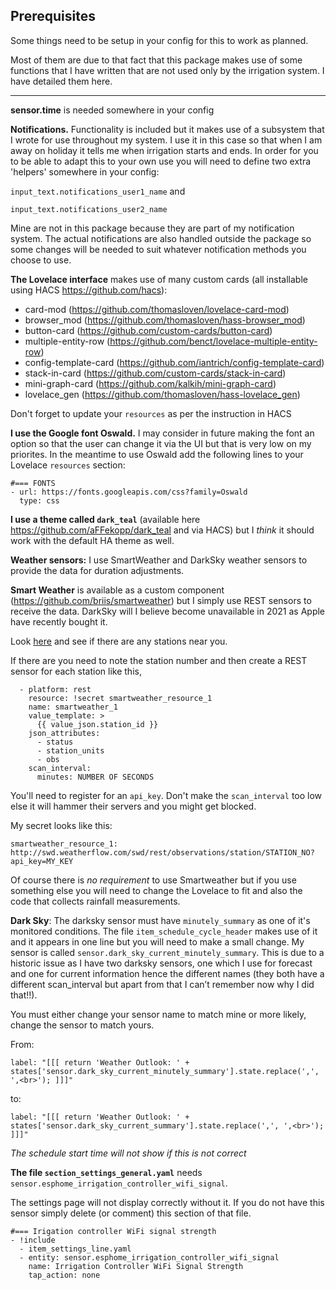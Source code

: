 <h2>Prerequisites</h2>

Some things need to be setup in your config for this to work as planned.

Most of them are due to that fact that this package makes use of some functions that I have written that are not used only by the irrigation system. I have detailed them here.

----

__sensor.time__ is needed somewhere in your config

__Notifications.__ Functionality is included but it makes use of a subsystem that I wrote for use throughout my system. 
I use it in this case so that when I am away on holiday it tells me when irrigation starts and ends.
In order for you to be able to adapt this to your own use you will need to define two extra 'helpers' somewhere in your config:

`input_text.notifications_user1_name` and

`input_text.notifications_user2_name`

Mine are not in this package because they are part of my notification system.
The actual notifications are also handled outside the package so some changes will be needed to suit whatever notification methods you choose to use.


__The Lovelace interface__ makes use of many custom cards (all installable using HACS https://github.com/hacs):


- card-mod (https://github.com/thomasloven/lovelace-card-mod)
- browser_mod (https://github.com/thomasloven/hass-browser_mod)
- button-card (https://github.com/custom-cards/button-card)
- multiple-entity-row (https://github.com/benct/lovelace-multiple-entity-row)
- config-template-card (https://github.com/iantrich/config-template-card)
- stack-in-card (https://github.com/custom-cards/stack-in-card)
- mini-graph-card (https://github.com/kalkih/mini-graph-card)
- lovelace_gen (https://github.com/thomasloven/hass-lovelace_gen) 

Don't forget to update your `resources` as per the instruction in HACS


__I use the Google font Oswald.__ I may consider in future making the font an option so that the user can change it via the UI but that is very low on my priorites.
In the meantime to use Oswald add the following lines to your Lovelace `resources` section:

```
#=== FONTS
- url: https://fonts.googleapis.com/css?family=Oswald
  type: css
```

__I use a theme called `dark_teal`__ (available here https://github.com/aFFekopp/dark_teal and via HACS) but I *think* it should work with the default HA theme as well.


__Weather sensors:__ I use SmartWeather and DarkSky weather sensors to provide the data for duration adjustments.

__Smart Weather__ is available as a custom component (https://github.com/briis/smartweather) but I simply use REST sensors to receive the data.
DarkSky will I believe become unavailable in 2021 as Apple have recently bought it.

Look [here](https://smartweather.weatherflow.com/map) and see if there are any stations near you.

If there are you need to note the station number and then create a REST sensor for each station like this,

```
  - platform: rest
    resource: !secret smartweather_resource_1
    name: smartweather_1
    value_template: >
      {{ value_json.station_id }}
    json_attributes:
      - status
      - station_units
      - obs    
    scan_interval:
      minutes: NUMBER OF SECONDS
```

You'll need to register for an `api_key`.
Don't make the `scan_interval` too low else it will hammer their servers and you might get blocked.

My secret looks like this:

```
smartweather_resource_1: http://swd.weatherflow.com/swd/rest/observations/station/STATION_NO?api_key=MY_KEY
```

Of course there is *no requirement* to use Smartweather but if you use something else you will need to change the Lovelace to fit and also the code that collects rainfall measurements.

__Dark Sky__: The darksky sensor must have `minutely_summary` as one of it's monitored conditions.
The file `item_schedule_cycle_header` makes use of it and it appears in one line but you will need to make a small change.
My sensor is called `sensor.dark_sky_current_minutely_summary`. This is due to a historic issue as I have two darksky sensors,
one which I use for forecast and one for current information hence the different names
(they both have a different scan_interval but apart from that I can’t remember now why I did that!!).

You must either change your sensor name to match mine or more likely, change the sensor to match yours.

From:

`label: "[[[ return 'Weather Outlook: ' + states['sensor.dark_sky_current_minutely_summary'].state.replace(',', ',<br>'); ]]]"`

to:

`label: "[[[ return 'Weather Outlook: ' + states['sensor.dark_sky_current_summary'].state.replace(',', ',<br>'); ]]]"`

*The schedule start time will not show if this is not correct*

__The file `section_settings_general.yaml`__ needs `sensor.esphome_irrigation_controller_wifi_signal`.

The settings page will not display correctly without it.
If you do not have this sensor simply delete (or comment) this section of that file.

```
#=== Irigation controller WiFi signal strength
- !include
  - item_settings_line.yaml
  - entity: sensor.esphome_irrigation_controller_wifi_signal
    name: Irrigation Controller WiFi Signal Strength
    tap_action: none
```

